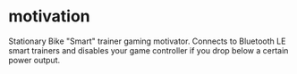 # motivation
Stationary Bike "Smart" trainer gaming motivator. Connects to Bluetooth LE smart trainers and disables your game controller if you drop below a certain power output.
